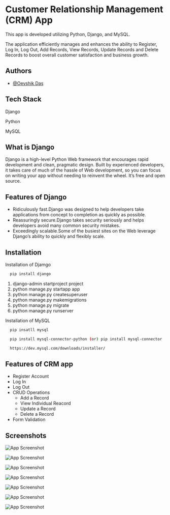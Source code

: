# Customer Relationship Management (CRM) App

This app is developed utilizing Python, Django, and MySQL.
 
The application efficiently manages and enhances the ability to Register, Log In, Log Out, Add Records, View Records, Update Records and Delete Records to boost overall customer satisfaction and business growth.


## Authors

- [@Oeyshik Das](https://github.com/Oeyshik/Django-CRM)


## Tech Stack

Django 

Python

MySQL

## What is Django

Django is a high-level Python Web framework that encourages rapid development and clean, pragmatic design. Built by experienced developers, it takes care of much of the hassle of Web development, so you can focus on writing your app without needing to reinvent the wheel. It’s free and open source.

## Features of Django

- Ridiculously fast.Django was designed to help developers take applications from concept to completion as quickly as possible.
- Reassuringly secure.Django takes security seriously and helps developers avoid many common security mistakes.
- Exceedingly scalable.Some of the busiest sites on the Web leverage Django’s ability to quickly and flexibly scale.



## Installation

Installation of Djamgo

```bash
  pip install django
```

1. django-admin startproject project  
2. python manage.py startapp app
3. python manage.py createsuperuser
4. python manage.py makemigrations
5. python manage.py migrate
6. python manage.py runserver

Installation of MySQL

```bash
  pip insatll mysql

  pip install mysql-connector-python (or) pip install mysql-connector 

  https://dev.mysql.com/downloads/installer/
```


    
## Features of CRM app

- Register Account
- Log In
- Log Out
- CRUD Operations
    - Add a Record
    - View Individual Reacord
    - Update a Record
    - Delete a Record
- Form Validation


## Screenshots

![App Screenshot](https://drive.google.com/uc?id=1dAj0bIEVJqmGqOQUVpMlK-egBFu0f25b)

![App Screenshot](https://drive.google.com/uc?id=1KWuqZWcoSuDRrQFrZJvjav781iL3gt4c)

![App Screenshot](https://drive.google.com/uc?id=1oQXCK8Ziloae_srdm1oDPbEq2SKKAV5i)

![App Screenshot](https://drive.google.com/uc?id=1ODZLTUqVYAxV0qiVSOH37dXaVEUZYQl3)

![App Screenshot](https://drive.google.com/uc?id=1bH9odEVH8QUpcuByl2BsLs0v_peMS0C7)

![App Screenshot](https://drive.google.com/uc?id=19ENZl0MrlZGOWnQcXmxu_p_YW7NNlX27)

![App Screenshot](https://drive.google.com/uc?id=1OuesWH8qFrBgI1eQNHRosheGl6M7BR_L)
